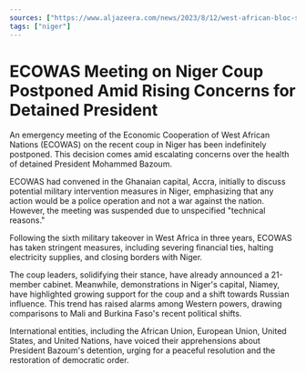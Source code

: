 ```yaml
---
sources: ["https://www.aljazeera.com/news/2023/8/12/west-african-bloc-scraps-crisis-meeting-on-niger-coup", "https://www.reuters.com/world/africa/west-african-regional-group-weighs-next-steps-niger-2023-08-12/"]
tags: ["niger"]
---
```

# ECOWAS Meeting on Niger Coup Postponed Amid Rising Concerns for Detained President

An emergency meeting of the Economic Cooperation of West African Nations (ECOWAS) on the recent coup in Niger has been indefinitely postponed. This decision comes amid escalating concerns over the health of detained President Mohammed Bazoum.

ECOWAS had convened in the Ghanaian capital, Accra, initially to discuss potential military intervention measures in Niger, emphasizing that any action would be a police operation and not a war against the nation. However, the meeting was suspended due to unspecified "technical reasons."

Following the sixth military takeover in West Africa in three years, ECOWAS has taken stringent measures, including severing financial ties, halting electricity supplies, and closing borders with Niger.

The coup leaders, solidifying their stance, have already announced a 21-member cabinet. Meanwhile, demonstrations in Niger's capital, Niamey, have highlighted growing support for the coup and a shift towards Russian influence. This trend has raised alarms among Western powers, drawing comparisons to Mali and Burkina Faso's recent political shifts.

International entities, including the African Union, European Union, United States, and United Nations, have voiced their apprehensions about President Bazoum's detention, urging for a peaceful resolution and the restoration of democratic order.